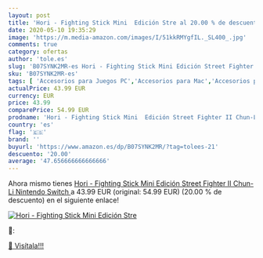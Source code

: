 ```yaml
---
layout: post
title: 'Hori - Fighting Stick Mini  Edición Stre al 20.00 % de descuento'
date: 2020-05-10 19:35:29
image: 'https://m.media-amazon.com/images/I/51kkRMYgfIL._SL400_.jpg'
comments: true
category: ofertas
author: 'tole.es'
slug: 'B07SYNK2MR-es Hori - Fighting Stick Mini Edición Street Fighter II Chun-...'
sku: 'B07SYNK2MR-es'
tags: [ 'Accesorios para Juegos PC','Accesorios para Mac','Accesorios para PlayStation 4','Auriculares gaming con micrófono para PlayStation 4','Auriculares gaming para PC','Electrónica','Hardware y juegos para Nintendo Switch','Hardware y juegos para PlayStation 4','Juegos para Nintendo Switch','Juegos y Accesorios para Mac','Juegos y Accesorios para PC','Teclados para gamers para PC','Videojuegos','nintendo', ]
actualPrice: 43.99 EUR
currency: EUR
price: 43.99
comparePrice: 54.99 EUR
prodname: 'Hori - Fighting Stick Mini  Edición Street Fighter II Chun-Li  Nintendo Switch '
country: 'es'
flag: '🇪🇸'
brand: ''
buyurl: 'https://www.amazon.es/dp/B07SYNK2MR/?tag=tolees-21'
descuento: '20.00'
average: '47.656666666666666'
---
```


Ahora mismo tienes [Hori - Fighting Stick Mini  Edición Street Fighter II Chun-Li  Nintendo Switch ](https://www.amazon.es/dp/B07SYNK2MR/?tag=tolees-21) a 43.99 EUR (original: 54.99 EUR) (20.00 %  de descuento) en el siguiente enlace!

[![Hori - Fighting Stick Mini  Edición Stre](https://m.media-amazon.com/images/I/51kkRMYgfIL._SL400_.jpg)](https://www.amazon.es/dp/B07SYNK2MR/?tag=tolees-21)

🔎:


[🛒 Visítala!!!](https://www.amazon.es/dp/B07SYNK2MR/?tag=tolees-21)
